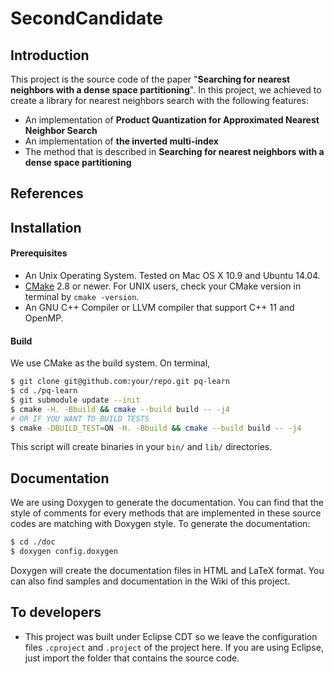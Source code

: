 SecondCandidate
================================

## Introduction

This project is the source code of the paper "**Searching for nearest neighbors with a dense space partitioning**".
In this project, we achieved to create a library for nearest neighbors search with the following features:

* An implementation of **Product Quantization for Approximated Nearest Neighbor Search** 
* An implementation of **the inverted multi-index**
* The method that is described in **Searching for nearest neighbors with a dense space partitioning**

## References

## Installation

#### Prerequisites

* An Unix Operating System. Tested on Mac OS X 10.9 and Ubuntu 14.04.
* [CMake](http://www.cmake.org/) 2.8 or newer. For UNIX users, check your CMake version in terminal by `cmake -version`.
* An GNU C++ Compiler or LLVM compiler that support C++ 11 and OpenMP.

#### Build

We use CMake as the build system. On terminal,
```bash
$ git clone git@github.com:your/repo.git pq-learn
$ cd ./pq-learn
$ git submodule update --init
$ cmake -H. -Bbuild && cmake --build build -- -j4
# OR IF YOU WANT TO BUILD TESTS
$ cmake -DBUILD_TEST=ON -H. -Bbuild && cmake --build build -- -j4
```
This script will create binaries in your `bin/` and `lib/` directories. 

## Documentation

We are using Doxygen to generate the documentation. You can find that the style of comments for every methods that are implemented in these source codes are matching with Doxygen style.
To generate the documentation:

```bash
$ cd ./doc
$ doxygen config.doxygen
```

Doxygen will create the documentation files in HTML and LaTeX format. You can also find samples and documentation in the Wiki of this project.

## To developers

* This project was built under Eclipse CDT so we leave the configuration files `.cproject` and `.project` of the project here. If you are using Eclipse, just import the folder that contains the source code.

